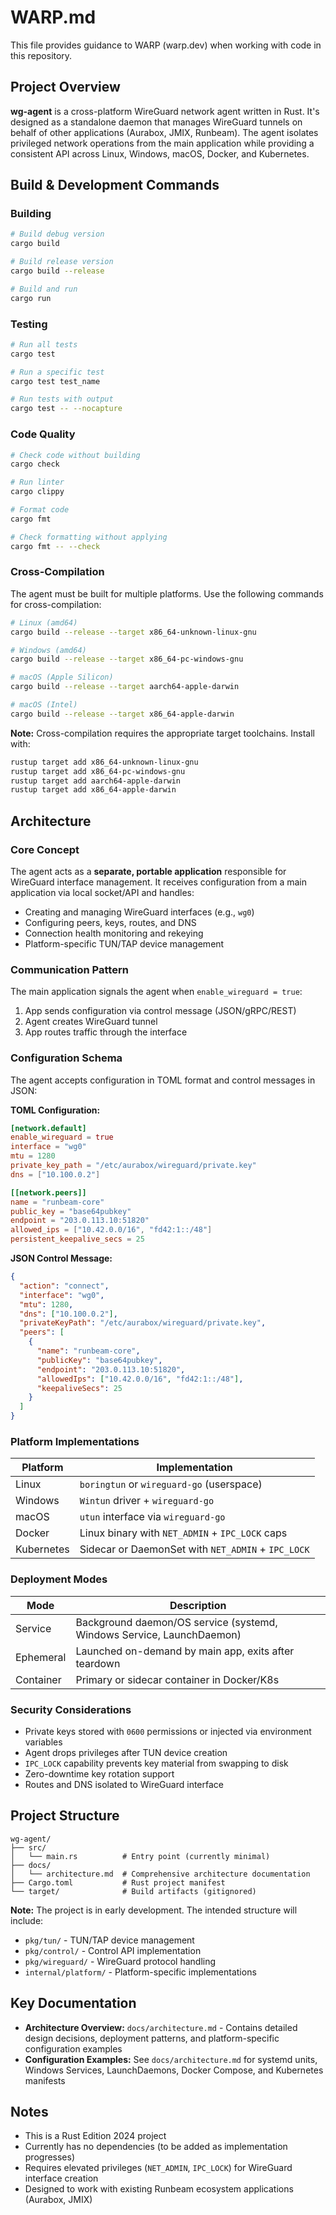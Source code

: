 # WARP.md

This file provides guidance to WARP (warp.dev) when working with code in this repository.

## Project Overview

**wg-agent** is a cross-platform WireGuard network agent written in Rust. It's designed as a standalone daemon that manages WireGuard tunnels on behalf of other applications (Aurabox, JMIX, Runbeam). The agent isolates privileged network operations from the main application while providing a consistent API across Linux, Windows, macOS, Docker, and Kubernetes.

## Build & Development Commands

### Building

```bash
# Build debug version
cargo build

# Build release version
cargo build --release

# Build and run
cargo run
```

### Testing

```bash
# Run all tests
cargo test

# Run a specific test
cargo test test_name

# Run tests with output
cargo test -- --nocapture
```

### Code Quality

```bash
# Check code without building
cargo check

# Run linter
cargo clippy

# Format code
cargo fmt

# Check formatting without applying
cargo fmt -- --check
```

### Cross-Compilation

The agent must be built for multiple platforms. Use the following commands for cross-compilation:

```bash
# Linux (amd64)
cargo build --release --target x86_64-unknown-linux-gnu

# Windows (amd64)
cargo build --release --target x86_64-pc-windows-gnu

# macOS (Apple Silicon)
cargo build --release --target aarch64-apple-darwin

# macOS (Intel)
cargo build --release --target x86_64-apple-darwin
```

**Note:** Cross-compilation requires the appropriate target toolchains. Install with:
```bash
rustup target add x86_64-unknown-linux-gnu
rustup target add x86_64-pc-windows-gnu
rustup target add aarch64-apple-darwin
rustup target add x86_64-apple-darwin
```

## Architecture

### Core Concept

The agent acts as a **separate, portable application** responsible for WireGuard interface management. It receives configuration from a main application via local socket/API and handles:

- Creating and managing WireGuard interfaces (e.g., `wg0`)
- Configuring peers, keys, routes, and DNS
- Connection health monitoring and rekeying
- Platform-specific TUN/TAP device management

### Communication Pattern

The main application signals the agent when `enable_wireguard = true`:
1. App sends configuration via control message (JSON/gRPC/REST)
2. Agent creates WireGuard tunnel
3. App routes traffic through the interface

### Configuration Schema

The agent accepts configuration in TOML format and control messages in JSON:

**TOML Configuration:**
```toml
[network.default]
enable_wireguard = true
interface = "wg0"
mtu = 1280
private_key_path = "/etc/aurabox/wireguard/private.key"
dns = ["10.100.0.2"]

[[network.peers]]
name = "runbeam-core"
public_key = "base64pubkey"
endpoint = "203.0.113.10:51820"
allowed_ips = ["10.42.0.0/16", "fd42:1::/48"]
persistent_keepalive_secs = 25
```

**JSON Control Message:**
```json
{
  "action": "connect",
  "interface": "wg0",
  "mtu": 1280,
  "dns": ["10.100.0.2"],
  "privateKeyPath": "/etc/aurabox/wireguard/private.key",
  "peers": [
    {
      "name": "runbeam-core",
      "publicKey": "base64pubkey",
      "endpoint": "203.0.113.10:51820",
      "allowedIps": ["10.42.0.0/16", "fd42:1::/48"],
      "keepaliveSecs": 25
    }
  ]
}
```

### Platform Implementations

| Platform   | Implementation                                    |
|------------|---------------------------------------------------|
| Linux      | `boringtun` or `wireguard-go` (userspace)        |
| Windows    | `Wintun` driver + `wireguard-go`                 |
| macOS      | `utun` interface via `wireguard-go`              |
| Docker     | Linux binary with `NET_ADMIN` + `IPC_LOCK` caps  |
| Kubernetes | Sidecar or DaemonSet with `NET_ADMIN` + `IPC_LOCK` |

### Deployment Modes

| Mode       | Description                                        |
|------------|----------------------------------------------------|
| Service    | Background daemon/OS service (systemd, Windows Service, LaunchDaemon) |
| Ephemeral  | Launched on-demand by main app, exits after teardown |
| Container  | Primary or sidecar container in Docker/K8s         |

### Security Considerations

- Private keys stored with `0600` permissions or injected via environment variables
- Agent drops privileges after TUN device creation
- `IPC_LOCK` capability prevents key material from swapping to disk
- Zero-downtime key rotation support
- Routes and DNS isolated to WireGuard interface

## Project Structure

```
wg-agent/
├── src/
│   └── main.rs          # Entry point (currently minimal)
├── docs/
│   └── architecture.md  # Comprehensive architecture documentation
├── Cargo.toml           # Rust project manifest
└── target/              # Build artifacts (gitignored)
```

**Note:** The project is in early development. The intended structure will include:
- `pkg/tun/` - TUN/TAP device management
- `pkg/control/` - Control API implementation
- `pkg/wireguard/` - WireGuard protocol handling
- `internal/platform/` - Platform-specific implementations

## Key Documentation

- **Architecture Overview:** `docs/architecture.md` - Contains detailed design decisions, deployment patterns, and platform-specific configuration examples
- **Configuration Examples:** See `docs/architecture.md` for systemd units, Windows Services, LaunchDaemons, Docker Compose, and Kubernetes manifests

## Notes

- This is a Rust Edition 2024 project
- Currently has no dependencies (to be added as implementation progresses)
- Requires elevated privileges (`NET_ADMIN`, `IPC_LOCK`) for WireGuard interface creation
- Designed to work with existing Runbeam ecosystem applications (Aurabox, JMIX)
